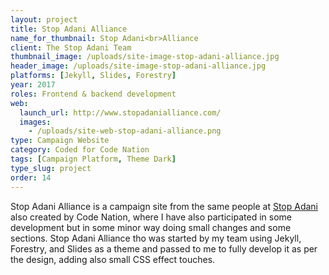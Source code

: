 ```yaml
---
layout: project
title: Stop Adani Alliance
name_for_thumbnail: Stop Adani<br>Alliance
client: The Stop Adani Team
thumbnail_image: /uploads/site-image-stop-adani-alliance.jpg
header_image: /uploads/site-image-stop-adani-alliance.jpg
platforms: [Jekyll, Slides, Forestry]
year: 2017
roles: Frontend & backend development
web:
  launch_url: http://www.stopadanialliance.com/
  images:
    - /uploads/site-web-stop-adani-alliance.png
type: Campaign Website
category: Coded for Code Nation
tags: [Campaign Platform, Theme Dark]
type_slug: project
order: 14
---
```


Stop Adani Alliance is a campaign site from the same people at <a href="https://www.stopadani.com/">Stop Adani</a> also created by Code Nation, where I have also participated in some development but in some minor way doing small changes and some sections. Stop Adani Alliance tho was started by my team using Jekyll, Forestry, and Slides as a theme and passed to me to fully develop it as per the design, adding also small CSS effect touches.
